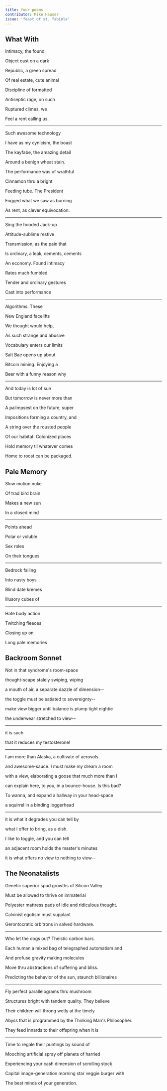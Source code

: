 ```yaml
---
title: four poems
contributor: Mike Hauser
issue: 'feast of st. fabiola'
---
```


## What With

Intimacy, the found

Object cast on a dark

Republic, a green spread

Of real estate, cute animal

Discipline of formatted

Antiseptic rage, on such

Ruptured climes, we

Feel a rent calling us.

---

Such awesome technology

I have as my cynicism, the boast

The kayfabe, the amazing detail

Around a benign wheat stain.

The performance was of wrathful

Cinnamon thru a bright

Feeding tube. The President

Fogged what we saw as burning

As rent, as clever equivocation.

---

Sing the hooded Jack-up

Attitude-sublime restive

Transmission, as the pain that

Is ordinary, a leak, cements, cements

An economy. Found intimacy

Rates much fumbled

Tender and ordinary gestures

Cast into performance

---

Algorithms. These

New England facelifts

We thought would help,

As such strange and abusive

Vocabulary enters our limits

Salt Bae opens up about

Bitcoin mining. Enjoying a

Beer with a funny reason why

---

And today is lot of sun

But tomorrow is never more than

A palimpsest on the future, super

Impositions forming a country, and

A string over the rousted people

Of our habitat. Colonized places

Hold memory til whatever comes

Home to roost can be packaged.

## Pale Memory

Slow motion nuke

Of trad bird brain

Makes a new sun

In a closed mind

---

Points ahead

Polar or voluble

Sex roles

On their tongues

---

Bedrock falling

Into nasty boys

Blind date kremes

Illusory cubes of

---

Hate body action

Twitching fleeces

Closing up on

Long pale memories

## Backroom Sonnet

Not in that syndrome's room-space

thought-scape stalely swiping, wiping

a mouth of air, a separate dazzle of dimension--

the toggle must be satiated to sovereignty--

make view bigger until balance is plump tight nightie

the underwear stretched to view--

---

it is such

that it reduces my testosterone!

---

I am more than Alaska, a cultivate of aerosols

and awesome-sauce. I must make my dream a room

with a view, elaborating a goose that much more than I

can explain here, to you, in a bounce-house. Is this bad?

To wanna, and expand a hallway in your head-space

a squirrel in a binding loggerhead

---

it is what it degrades you can tell by

what I offer to bring, as a dish.

I like to toggle, and you can tell

an adjacent room holds the master's minutes

it is what offers no view to nothing to view--

## The Neonatalists

Genetic superior spud growths of Silicon Valley

Must be allowed to thrive on immaterial

Polyester mattress pads of idle and ridiculous thought.

Calvinist egotism must supplant

Gerontocratic orbitrons in salved hardware.

---

Who let the dogs out? Theistic carbon bars.

Each human a mixed bag of telegraphed automatism and

And profuse gravity making molecules

Move thru abstractions of suffering and bliss.

Predicting the behavior of the sun, staunch billionaires

---

Fly perfect parallelograms thru mushroom

Structures bright with tandem quality. They believe

Their children will throng wetly at the timely

Abyss that is programmed by the Thinking Man's Philosopher.

They feed innards to their offspring when it is

---

Time to regale their puntings by sound of

Mooching artificial spray off planets of harried

Experiencing your cash dimension of scrolling stock

Capital image-generation morning star veggie burger with

The best minds of your generation.
